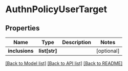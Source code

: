 # AuthnPolicyUserTarget

## Properties
Name | Type | Description | Notes
------------ | ------------- | ------------- | -------------
**inclusions** | **list[str]** |  | [optional] 

[[Back to Model list]](../README.md#documentation-for-models) [[Back to API list]](../README.md#documentation-for-api-endpoints) [[Back to README]](../README.md)

